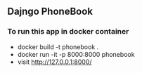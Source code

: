 ## Dajngo PhoneBook

### To run this app in docker container

- docker build -t phonebook .
- docker run -it -p 8000:8000 phonebook
- visit http://127.0.0.1:8000/